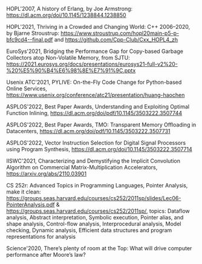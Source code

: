 HOPL'2007, A history of Erlang, by Joe Armstrong: <https://dl.acm.org/doi/10.1145/1238844.1238850>

HOPL'2021, Thriving in a Crowded and Changing World: C++ 2006–2020, by Bjarne Stroustrup: <https://www.stroustrup.com/hopl20main-p5-p-bfc9cd4--final.pdf> and <https://github.com/Cpp-Club/Cxx_HOPL4_zh>

EuroSys'2021, Bridging the Performance Gap for Copy-based Garbage Collectors atop Non-Volatile Memory, from SJTU: <https://2021.eurosys.org/docs/presentations/eurosys21-full-v2%20-%20%E5%90%B4%E6%98%8E%E7%91%9C.pptx>

Usenix ATC'2021, PYLIVE: On-the-Fly Code Change for Python-based Online Services, <https://www.usenix.org/conference/atc21/presentation/huang-haochen>

ASPLOS'2022, Best Paper Awards, Understanding and Exploiting Optimal Function Inlining, <https://dl.acm.org/doi/pdf/10.1145/3503222.3507744>

ASPLOS'2022, Best Paper Awards, TMO: Transparent Memory Offloading in Datacenters, <https://dl.acm.org/doi/pdf/10.1145/3503222.3507731>

ASPLOS'2022, Vector Instruction Selection for Digital Signal Processors using Program Synthesis, <https://dl.acm.org/doi/10.1145/3503222.3507714>

IISWC'2021, Characterizing and Demystifying the Implicit Convolution Algorithm on Commercial Matrix-Multiplication Accelerators, <https://arxiv.org/abs/2110.03901>

CS 252r: Advanced Topics in Programming Languages, Pointer Analysis, make it clean: <https://groups.seas.harvard.edu/courses/cs252/2011sp/slides/Lec06-PointerAnalysis.pdf> & <https://groups.seas.harvard.edu/courses/cs252/2011sp/>, topics: Dataflow analysis, Abstract interpretation, Symbolic execution, Pointer alias, and shape analysis, Control-flow analysis, Interprocedural analysis, Model checking, Dynamic analysis, Efficient data structures and program representations for analysis

Science'2020, There’s plenty of room at the Top: What will drive computer performance after Moore’s law?
